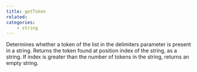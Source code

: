 ```yaml
---
title: getToken
related:
categories:
    - string
---
```


Determines whether a token of the list in the delimiters
        parameter is present in a string.
        Returns the token found at position index of the string, as a
        string. If index is greater than the number of tokens in the
        string, returns an empty string.
